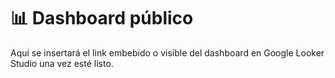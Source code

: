 # 📊 Dashboard público

Aquí se insertará el link embebido o visible del dashboard en Google Looker Studio una vez esté listo.

